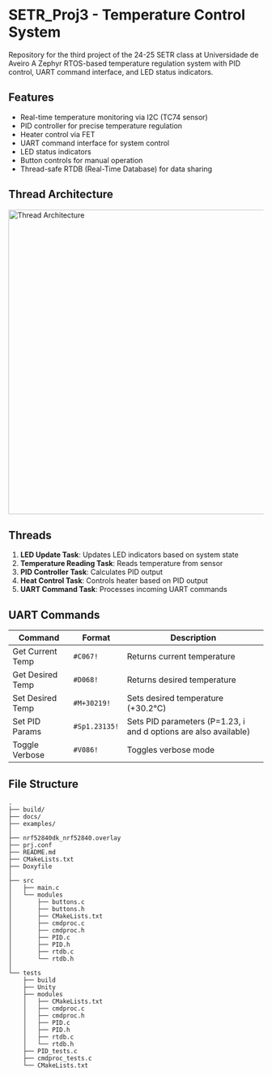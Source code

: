 # SETR_Proj3 - Temperature Control System

Repository for the third project of the 24-25 SETR class at Universidade de Aveiro
A Zephyr RTOS-based temperature regulation system with PID control, UART command interface, and LED status indicators.

## Features

- Real-time temperature monitoring via I2C (TC74 sensor)
- PID controller for precise temperature regulation
- Heater control via FET
- UART command interface for system control
- LED status indicators
- Button controls for manual operation
- Thread-safe RTDB (Real-Time Database) for data sharing

## Thread Architecture

<img src="../architecture.png" alt="Thread Architecture" width="600"/>

## Threads

1. **LED Update Task**: Updates LED indicators based on system state
2. **Temperature Reading Task**: Reads temperature from sensor
3. **PID Controller Task**: Calculates PID output
4. **Heat Control Task**: Controls heater based on PID output
5. **UART Command Task**: Processes incoming UART commands

## UART Commands

| Command | Format | Description |
|---------|--------|-------------|
| Get Current Temp | `#C067!` | Returns current temperature |
| Get Desired Temp | `#D068!` | Returns desired temperature |
| Set Desired Temp | `#M+30219!` | Sets desired temperature (+30.2°C) |
| Set PID Params | `#Sp1.23135!` | Sets PID parameters (P=1.23, i and d options are also available) |
| Toggle Verbose | `#V086!` | Toggles verbose mode |

## File Structure
```
.
├── build/
├── docs/
├── examples/
│
├── nrf52840dk_nrf52840.overlay
├── prj.conf
├── README.md
├── CMakeLists.txt
├── Doxyfile
│
├── src
│   ├── main.c
│   └── modules
│       ├── buttons.c
│       ├── buttons.h
│       ├── CMakeLists.txt
│       ├── cmdproc.c
│       ├── cmdproc.h
│       ├── PID.c
│       ├── PID.h
│       ├── rtdb.c
│       └── rtdb.h
│
└── tests
    ├── build
    ├── Unity
    ├── modules
    │   ├── CMakeLists.txt
    │   ├── cmdproc.c
    │   ├── cmdproc.h
    │   ├── PID.c
    │   ├── PID.h
    │   ├── rtdb.c
    │   └── rtdb.h
    ├── PID_tests.c
    ├── cmdproc_tests.c
    └── CMakeLists.txt
```